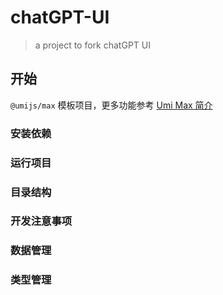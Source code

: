# chatGPT-UI

> a project to fork chatGPT UI


## 开始

`@umijs/max` 模板项目，更多功能参考 [Umi Max 简介](https://umijs.org/docs/max/introduce)

### 安装依赖

### 运行项目

### 目录结构


### 开发注意事项

### 数据管理

### 类型管理